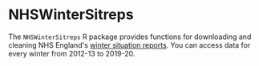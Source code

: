 # NHSWinterSitreps
The `NHSWinterSitreps` R package provides functions for downloading and cleaning NHS England's [winter situation reports](https://www.england.nhs.uk/statistics/statistical-work-areas/winter-daily-sitreps/). You can access data for every winter from 2012-13 to 2019-20.
